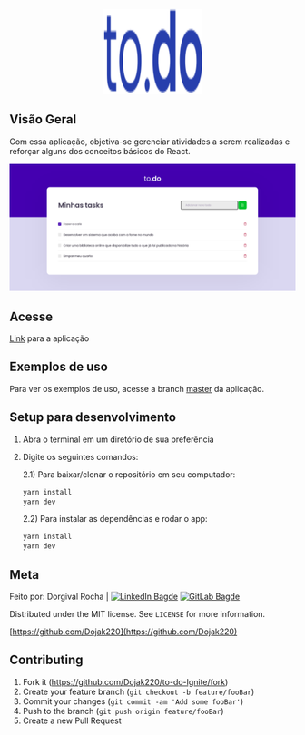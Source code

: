 <p align="center">
  <a href="https://github.com/Dojak220/to-do-Ignite/blob/master/readme/blue_logo.svg">
    <img src="https://github.com/Dojak220/to-do-Ignite/blob/master/readme/blue_logo.svg" height="150" width="175" alt="Todo" />
  </a>
</p>

## Visão Geral

Com essa aplicação, objetiva-se gerenciar atividades a serem realizadas e reforçar alguns dos conceitos básicos do React.

![todoApp](https://github.com/Dojak220/to-do-Ignite/blob/master/readme/todoApp.png)

## Acesse

[Link](https://github.com/Dojak220/to-do-Ignite) para a aplicação

## Exemplos de uso

Para ver os exemplos de uso, acesse a branch [master](https://github.com/Dojak220/to-do-Ignite) da aplicação.

## Setup para desenvolvimento


1) Abra o terminal em um diretório de sua preferência
2) Digite os seguintes comandos:
    
    2.1) Para baixar/clonar o repositório em seu computador:
      ```sh
      yarn install
      yarn dev
      ```
      
    2.2) Para instalar as dependências e rodar o app:
      ```sh
      yarn install
      yarn dev
      ```

## Meta

Feito por: Dorgival Rocha | 
[![LinkedIn Bagde](https://img.shields.io/badge/-Dorgival%20Rocha-0077B5?style=flat-square&logo=linkedin&logoColor=white&link=https://www.linkedin.com/in/dorgivalrocha/)](https://www.linkedin.com/in/dorgivalrocha/)
[![GitLab Bagde](https://img.shields.io/badge/-dojak220@ufrn.edu.br-D14836?style=flat-square&logo=gmail&logoColor=white&link=mailto:dojak220@ufrn.edu.br)](mailto:dojak220@ufrn.edu.br)

Distributed under the MIT license. See ``LICENSE`` for more information.

[https://github.com/Dojak220](https://github.com/Dojak220)

## Contributing

1. Fork it (<https://github.com/Dojak220/to-do-Ignite/fork>)
2. Create your feature branch (`git checkout -b feature/fooBar`)
3. Commit your changes (`git commit -am 'Add some fooBar'`)
4. Push to the branch (`git push origin feature/fooBar`)
5. Create a new Pull Request

<!-- README inspired by https://github.com/dbader/readme-template -->
